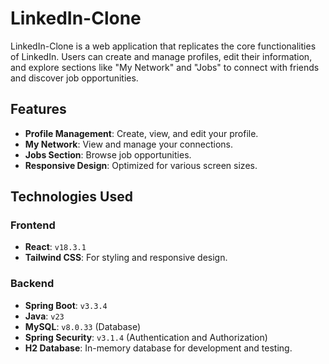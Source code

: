 # LinkedIn-Clone

LinkedIn-Clone is a web application that replicates the core functionalities of LinkedIn. Users can create and manage profiles, edit their information, and explore sections like "My Network" and "Jobs" to connect with friends and discover job opportunities.

## Features

- **Profile Management**: Create, view, and edit your profile.
- **My Network**: View and manage your connections.
- **Jobs Section**: Browse job opportunities.
- **Responsive Design**: Optimized for various screen sizes.

## Technologies Used

### Frontend
- **React**: `v18.3.1`
- **Tailwind CSS**: For styling and responsive design.

### Backend
- **Spring Boot**: `v3.3.4`
- **Java**: `v23`
- **MySQL**: `v8.0.33` (Database)
- **Spring Security**: `v3.1.4` (Authentication and Authorization)
- **H2 Database**: In-memory database for development and testing.
